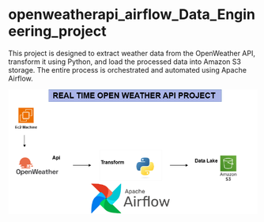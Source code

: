 # openweatherapi_airflow_Data_Engineering_project
This project is designed to extract weather data from the OpenWeather API, transform it using Python, and load the processed data into Amazon S3 storage. The entire process is orchestrated and automated using Apache Airflow.

![Project Diagram](https://github.com/huzaifa782/openweatherapi_airflow_Data_Engineering_project/raw/main/open-weather-api-project.drawio%20(1).png)
